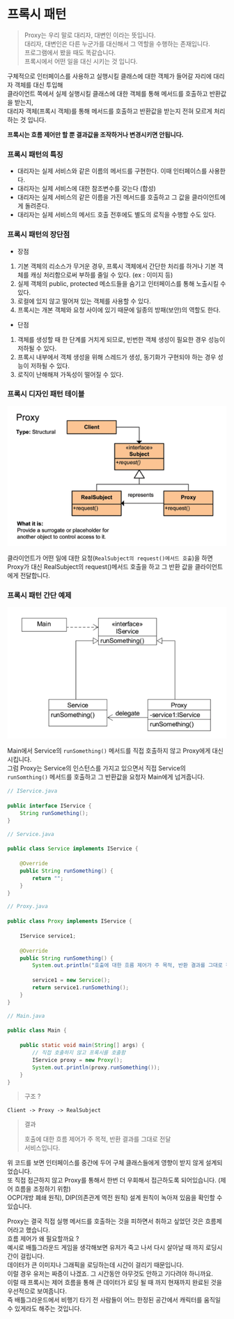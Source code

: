 # 프록시 패턴

> Proxy는 우리 말로 대리자, 대변인 이라는 뜻입니다.  
대리자, 대변인은 다른 누군가를 대신해서 그 역할을 수행하는 존재입니다.  
프로그램에서 봤을 때도 똑같습니다.  
프록시에서 어떤 일을 대신 시키는 것 입니다.

구체적으로 인터페이스를 사용하고 실행시킬 클래스에 대한 객체가 들어갈 자리에 대리자 객체를 대신 투입해  
클라이언트 쪽에서 실제 실행시킬 클래스에 대한 객체를 통해 메서드를 호출하고 반환값을 받는지,  
대리자 객체(프록시 객체)를 통해 메서드를 호출하고 반환값을 받는지 전혀 모르게 처리하는 것 입니다.

**프록시는 흐름 제어만 할 뿐 결과값을 조작하거나 변경시키면 안됩니다.**  

### 프록시 패턴의 특징
* 대리자는 실제 서비스와 같은 이름의 메서드를 구현한다. 이때 인터페이스를 사용한다.  
* 대리자는 실제 서비스에 대한 참조변수를 갖는다 (합성)
* 대리자는 실제 서비스의 같은 이름을 가진 메서드를 호출하고 그 값을 클라이언트에게 돌려준다.
* 대리자는 실제 서비스의 메서드 호출 전후에도 별도의 로직을 수행할 수도 있다.

### 프록시 패턴의 장단점
* 장점
1. 기본 객체의 리소스가 무거운 경우, 프록시 객체에서 간단한 처리를 하거나 기본 객체를 캐싱 처리함으로써 부하를 줄일 수 있다. (ex : 이미지 등)
2. 실제 객체의 public, protected 메소드들을 숨기고 인터페이스를 통해 노출시킬 수 있다.
3. 로컬에 있지 않고 떨어져 있는 객체를 사용할 수 있다.
4. 프록시는 개본 객체와 요청 사이에 있기 때문에 일종의 방패(보안)의 역할도 한다.

* 단점
1. 객체를 생성할 때 한 단계를 거치게 되므로, 빈번한 객체 생성이 필요한 경우 성능이 저하될 수 있다.
2. 프록시 내부에서 객체 생성을 위해 스레드가 생성, 동기화가 구현되야 하는 경우 성능이 저하될 수 있다.
3. 로직이 난해해져 가독성이 떨어질 수 있다.

### 프록시 디자인 패턴 테이블
![](../img/proxy-pattern-table.png)

클라이언트가 어떤 일에 대한 요청(`RealSubject의 request()메서드 호출`)을 하면  
Proxy가 대신 RealSubject의 request()메서드 호출을 하고 그 반환 값을 클라이언트에게 전달합니다.

### 프록시 패턴 간단 예제
![](../img/proxy-pattern-example.png)

Main에서 Service의 `runSomething()` 메서드를 직접 호출하지 않고 Proxy에게 대신 시킵니다.  
그럼 Proxy는 Service의 인스턴스를 가지고 있으면서 직접 Service의 `runSomthing()` 메서드를 호출하고 그 반환값을 요청자 Main에게 넘겨줍니다.

```java
// IService.java

public interface IService {
    String runSomething();
}
```

```java
// Service.java

public class Service implements IService {

    @Override
    public String runSomething() {
        return "";
    }
}
```

```java
// Proxy.java

public class Proxy implements IService {

    IService service1;

    @Override
    public String runSomething() {
        System.out.println("호출에 대한 흐름 제어가 주 목적, 반환 결과를 그대로 전달");

        service1 = new Service();
        return service1.runSomething();
    }
}
```

```java
// Main.java

public class Main {

    public static void main(String[] args) {
        // 직접 호출하지 않고 프록시를 호출함
        IService proxy = new Proxy();
        System.out.println(proxy.runSomething());
    }
}
```

> 구조 ?
```
Client -> Proxy -> RealSubject
```

> 결과
>
> 호출에 대한 흐름 제어가 주 목적, 반환 결과를 그대로 전달  
> 서비스입니다.


위 코드를 보면 인터페이스를 중간에 두어 구체 클래스들에게 영향이 받지 않게 설계되었습니다.  
또 직접 접근하지 않고 Proxy를 통해서 한번 더 우회해서 접근하도록 되어있습니다. (제어 흐름을 조정하기 위함)  
OCP(개방 폐쇄 원칙), DIP(의존관계 역전 원칙) 설계 원칙이 녹아져 있음을 확인할 수 있습니다.

Proxy는 결국 직접 실행 메서드를 호출하는 것을 피하면서 취하고 싶었던 것은 흐름제어라고 했습니다.  
흐름 제어가 왜 필요할까요 ?  
예시로 배틀그라운드 게임을 생각해보면 유저가 죽고 나서 다시 살아날 때 까지 로딩시간이 걸립니다.  
데이터가 큰 이미지나 그래픽을 로딩하는데 시간이 걸리기 때문입니다.  
이럴 경우 유저는 짜증이 나겠죠. 그 시간동안 아무것도 안하고 기다려야 하니까요.  
이럴 때 프록시는 제어 흐름을 통해 큰 데이터가 로딩 될 때 까지 현재까지 완료된 것을 우선적으로 보여줍니다.  
즉 배틀그라운드에서 비행기 타기 전 사람들이 어느 한정된 공간에서 캐릭터를 움직일 수 있게라도 해주는 것입니다.